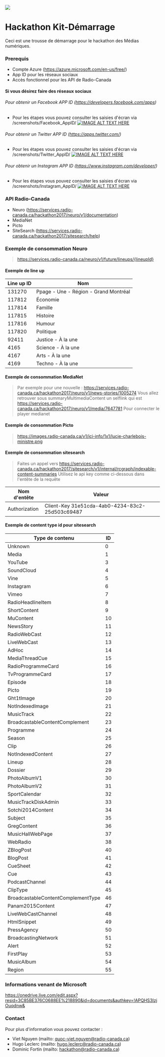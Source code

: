![](https://lh3.googleusercontent.com/xF2sAJF0UIOxVW618rZqWEmYDRx6lB_NpezX0W1t9z97CQVA94InQO7LEOPPMzaQEj4vc2OAxvXa0N0=w3140-h1642-rw)

# Hackathon Kit-Démarrage
Ceci est une trousse de démarrage pour le hackathon des Médias numériques.

### Prerequis
- Compte Azure (https://azure.microsoft.com/en-us/free/)
- App ID pour les réseaux sociaux
- Accès fonctionnel pour les API de Radio-Canada

#### Si vous désirez faire des réseaux sociaux
###### Pour obtenir un Facebook APP ID (https://developers.facebook.com/apps)
- Pour les étapes vous pouvez consulter les saisies d'écran via /screenshots/Facebook_AppID/
[![IMAGE ALT TEXT HERE](http://img.youtube.com/vi/8i9p3D854O4/0.jpg)](http://www.youtube.com/watch?v|8i9p3D854O4)

###### Pour obtenir un Twitter APP ID (https://apps.twitter.com/)
- Pour les étapes vous pouvez consulter les saisies d'écran via /screenshots/Twitter_AppID/
[![IMAGE ALT TEXT HERE](http://img.youtube.com/vi/9ckccMDhtQI/0.jpg)](http://www.youtube.com/watch?v|9ckccMDhtQI)

###### Pour obtenir un Instagram APP ID (https://www.instagram.com/developer/)
- Pour les étapes vous pouvez consulter les saisies d'écran via /screenshots/Instagram_AppID/
[![IMAGE ALT TEXT HERE](http://img.youtube.com/vi/EZ6_1mm11kg/0.jpg)](http://www.youtube.com/watch?v|EZ6_1mm11kg)

### API Radio-Canada
- Neuro (https://services.radio-canada.ca/hackathon2017/neuro/v1/documentation)
- MediaNet 
- Picto
- SiteSearch (https://services.radio-canada.ca/hackathon2017/sitesearch/help)

### Exemple de consommation Neuro
> https://services.radio-canada.ca/neuro/v1/future/lineups/{lineupId}

#### Exemple de line up

Line up ID | Nom
--- | --- 
131270 | Ppage - Une - Région - Grand Montréal
117812 | Économie
117814 | Famille
117815 | Histoire
117816 | Humour
117820 | Politique
92411 | Justice - À la une
4165 | Science - À la une
4167 | Arts - À la une
4169 | Techno - À la une

#### Exemple de consommation MediaNet
> Par exemple pour une nouvelle : 
> https://services.radio-canada.ca/hackathon2017/neuro/v1/news-stories/1005274
> Vous allez retrouver sous summaryMultimediaContent un selflink qui est 
> https://services.radio-canada.ca/hackathon2017/neuro/v1/media/7647781
> Pour connecter le player medianet
> 

#### Exemple de consommation Picto
> https://images.radio-canada.ca/v1/ici-info/1x1/lucie-charlebois-ministre.png

#### Exemple de consommation sitesearch
> Faites un appel vers https://services.radio-canada.ca/hackathon2017/sitesearch/v1/internal/rcgraph/indexable-content-summaries
> Utilisez le api key comme ci-dessous dans l'entête de la requête
 
Nom d'entête | Valeur
--- | --- 
Authorization | Client-Key 31e51cda-4ab0-4234-83c2-25d503c69487

#### Exemple de content type id pour sitesearch
Type de contenu | ID
--- | --- 
Unknown | 0
Media | 1
YouTube | 3
SoundCloud | 4
Vine | 5
Instagram | 6
Vimeo | 7
RadioHeadlineItem | 8
ShortContent | 9
MuContent | 10
NewsStory | 11
RadioWebCast | 12
LiveWebCast | 13
AdHoc | 14
MediaThreadCue | 15
RadioProgrammeCard | 16
TvProgrammeCard | 17
Episode | 18
Picto | 19
Ght1tImage | 20
NotIndexedImage | 21 
MusicTrack | 22
BroadcastableContentComplement | 23
Programme | 24
Season | 25
Clip | 26
NotIndexedContent | 27
Lineup | 28
Dossier | 29
PhotoAlbumV1 | 30
PhotoAlbumV2 | 31
SportCalendar | 32
MusicTrackDiskAdmin | 33
Sotchi2014Content | 34
Subject | 35
GregContent | 36
MusicHallWebPage | 37
WebRadio | 38
ZBlogPost | 40
BlogPost | 41
CueSheet | 42
Cue | 43
PodcastChannel | 44
ClipType | 45
BroadcastableContentComplementType | 46
Panam2015Content | 47
LiveWebCastChannel | 48
HtmlSnippet | 49
PressAgency | 50
BroadcastingNetwork | 51
Alert | 52
FirstPlay | 53
MusicAlbum | 54
Region | 55

### Informations venant de Microsoft
https://onedrive.live.com/edit.aspx?resid=3C85BE376C0688EE%218890&id=documents&authkey=!APQHS3IzjOuqdnw&

### Contact
Pour plus d'information vous pouvez contacter :
- Viet Nguyen (mailto: quoc-viet.nguyen@radio-canada.ca)
- Hugo Leclerc (mailto: hugo.leclerc@radio-canada.ca)
- Dominic Fortin (mailto: hackathon@radio-canada.ca)
